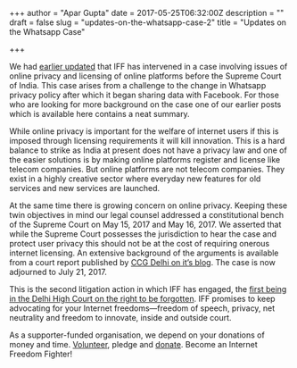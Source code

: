 +++
author = "Apar Gupta"
date = 2017-05-25T06:32:00Z
description = ""
draft = false
slug = "updates-on-the-whatsapp-case-2"
title = "Updates on the Whatsapp Case"

+++


We had [earlier updated](https://www.internetfreedom.in/iff-will-represent-your-digital-rights-in-the-whatsapp-privacy-case/) that IFF has intervened in a case involving issues of online privacy and licensing of online platforms before the Supreme Court of India. This case arises from a challenge to the change in Whatsapp privacy policy after which it began sharing data with Facebook. For those who are looking for more background on the case one of our earlier posts which is available here contains a neat summary. 

While online privacy is important for the welfare of internet users if this is imposed through licensing requirements it will kill innovation. This is a hard balance to strike as India at present does not have a privacy law and one of the easier solutions is by making online platforms register and license like telecom companies. But online platforms are not telecom companies. They exist in a highly creative sector where everyday new features for old services and new services are launched. 
 
At the same time there is growing concern on online privacy. Keeping these twin objectives in mind our legal counsel addressed a constitutional bench of the Supreme Court on May 15, 2017 and May 16, 2017. We asserted that while the Supreme Court possesses the jurisdiction to hear the case and protect user privacy this should not be at the cost of requiring onerous internet licensing. An extensive background of the arguments is available from a court report published by [CCG Delhi on it’s blog](https://ccgnludelhi.wordpress.com/tag/whatsapp-facebook/). The case is now adjourned to July 21, 2017.

This is the second litigation action in which IFF has engaged, the [first being in the Delhi High Court on the right to be forgotten](https://www.internetfreedom.in/intervention-in-the-high-court-of-delhi-on-the-right-to-be-forgotten/). IFF promises to keep advocating for your Internet freedoms—freedom of speech, privacy, net neutrality and freedom to innovate, inside and outside court.
 
As a supporter-funded organisation, we depend on your donations of money and time. [Volunteer](https://internetfreedom.in/support/), pledge and [donate](https://internetfreedom.in/donate/). Become an Internet Freedom Fighter!

